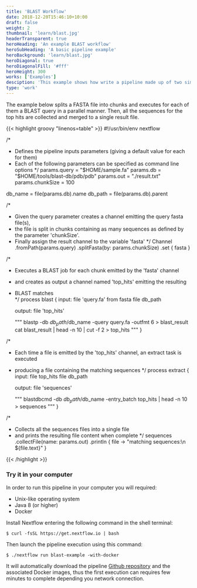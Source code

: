 ```yaml
---
title: 'BLAST Workflow'
date: 2018-12-20T15:46:10+10:00
draft: false
weight: 2
thumbnail: 'learn/blast.jpg'
headerTransparent: true
heroHeading: 'An example BLAST workflow'
heroSubHeading: 'A basic pipeline example'
heroBackground: 'learn/blast.jpg'
heroDiagonal: true
heroDiagonalFill: '#fff'
heroHeight: 300
works: ['Examples']
desciption: 'This example shows how write a pipeline made up of two simple BASH processes.'
type: 'work'
---
```


The example below splits a FASTA file into chunks and executes for each of them a BLAST query in a parallel manner. Then, all the sequences for the top hits are collected and merged to a single result file.

{{< highlight groovy "linenos=table" >}}
#!/usr/bin/env nextflow

/*
 * Defines the pipeline inputs parameters (giving a default value for each for them) 
 * Each of the following parameters can be specified as command line options
 */
params.query = "$HOME/sample.fa"
params.db = "$HOME/tools/blast-db/pdb/pdb"
params.out = "./result.txt"
params.chunkSize = 100 

db_name = file(params.db).name
db_path = file(params.db).parent

/* 
 * Given the query parameter creates a channel emitting the query fasta file(s), 
 * the file is split in chunks containing as many sequences as defined by the parameter 'chunkSize'.
 * Finally assign the result channel to the variable 'fasta' 
 */
Channel
	.fromPath(params.query)
	.splitFasta(by: params.chunkSize)
	.set { fasta }

/* 
 * Executes a BLAST job for each chunk emitted by the 'fasta' channel 
 * and creates as output a channel named 'top_hits' emitting the resulting 
 * BLAST matches  
 */
process blast {
    input:
    file 'query.fa' from fasta
    file db_path

    output:
    file 'top_hits'

    """
    blastp -db $db_path/$db_name -query query.fa -outfmt 6 > blast_result
    cat blast_result | head -n 10 | cut -f 2 > top_hits
    """
}

/* 
 * Each time a file is emitted by the 'top_hits' channel, an extract task is executed 
 * producing a file containing the matching sequences 
 */
process extract {
    input:
    file top_hits
    file db_path

    output:
    file 'sequences'

    """
    blastdbcmd -db $db_path/$db_name -entry_batch top_hits | head -n 10 > sequences
    """
}

/* 
 * Collects all the sequences files into a single file 
 * and prints the resulting file content when complete 
 */ 
sequences
    .collectFile(name: params.out)
    .println { file -> "matching sequences:\n ${file.text}" }

{{< /highlight  >}}
<br>

### Try it in your computer 

In order to run this pipeline in your computer you will required: 

* Unix-like operating system 
* Java 8 (or higher)
* Docker 

Install Nextflow entering the following command in the shell terminal:

    $ curl -fsSL https://get.nextflow.io | bash

Then launch the pipeline execution using this command: 

    $ ./nextflow run blast-example -with-docker 

It will automatically download the pipeline [Github repository](https://github.com/nextflow-io/blast-example) 
and the associated Docker images, thus the first execution can requires few minutes to complete 
depending you network connection. 